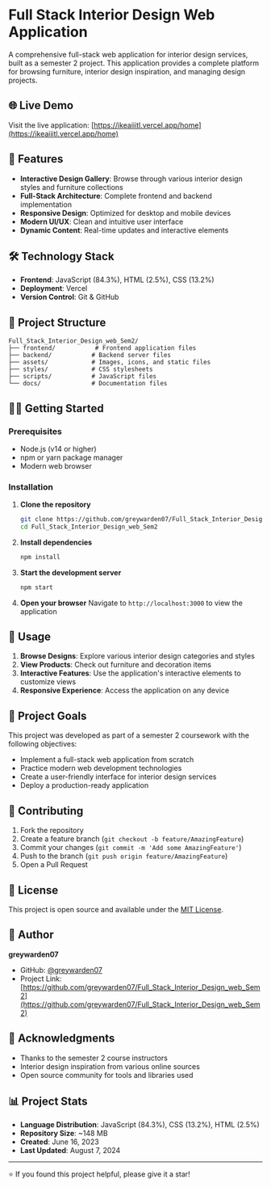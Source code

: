 # Full Stack Interior Design Web Application

A comprehensive full-stack web application for interior design services, built as a semester 2 project. This application provides a complete platform for browsing furniture, interior design inspiration, and managing design projects.

## 🌐 Live Demo

Visit the live application: [https://ikeaiiitl.vercel.app/home](https://ikeaiiitl.vercel.app/home)

## 🚀 Features

- **Interactive Design Gallery**: Browse through various interior design styles and furniture collections
- **Full-Stack Architecture**: Complete frontend and backend implementation
- **Responsive Design**: Optimized for desktop and mobile devices
- **Modern UI/UX**: Clean and intuitive user interface
- **Dynamic Content**: Real-time updates and interactive elements

## 🛠️ Technology Stack

- **Frontend**: JavaScript (84.3%), HTML (2.5%), CSS (13.2%)
- **Deployment**: Vercel
- **Version Control**: Git & GitHub

## 📂 Project Structure

```
Full_Stack_Interior_Design_web_Sem2/
├── frontend/           # Frontend application files
├── backend/           # Backend server files
├── assets/            # Images, icons, and static files
├── styles/            # CSS stylesheets
├── scripts/           # JavaScript files
└── docs/              # Documentation files
```

## 🏃‍♂️ Getting Started

### Prerequisites

- Node.js (v14 or higher)
- npm or yarn package manager
- Modern web browser

### Installation

1. **Clone the repository**
   ```bash
   git clone https://github.com/greywarden07/Full_Stack_Interior_Design_web_Sem2.git
   cd Full_Stack_Interior_Design_web_Sem2
   ```

2. **Install dependencies**
   ```bash
   npm install
   ```

3. **Start the development server**
   ```bash
   npm start
   ```

4. **Open your browser**
   Navigate to `http://localhost:3000` to view the application

## 📱 Usage

1. **Browse Designs**: Explore various interior design categories and styles
2. **View Products**: Check out furniture and decoration items
3. **Interactive Features**: Use the application's interactive elements to customize views
4. **Responsive Experience**: Access the application on any device

## 🎯 Project Goals

This project was developed as part of a semester 2 coursework with the following objectives:

- Implement a full-stack web application from scratch
- Practice modern web development technologies
- Create a user-friendly interface for interior design services
- Deploy a production-ready application

## 🤝 Contributing

1. Fork the repository
2. Create a feature branch (`git checkout -b feature/AmazingFeature`)
3. Commit your changes (`git commit -m 'Add some AmazingFeature'`)
4. Push to the branch (`git push origin feature/AmazingFeature`)
5. Open a Pull Request

## 📄 License

This project is open source and available under the [MIT License](LICENSE).

## 👤 Author

**greywarden07**
- GitHub: [@greywarden07](https://github.com/greywarden07)
- Project Link: [https://github.com/greywarden07/Full_Stack_Interior_Design_web_Sem2](https://github.com/greywarden07/Full_Stack_Interior_Design_web_Sem2)

## 🙏 Acknowledgments

- Thanks to the semester 2 course instructors
- Interior design inspiration from various online sources
- Open source community for tools and libraries used

## 📊 Project Stats

- **Language Distribution**: JavaScript (84.3%), CSS (13.2%), HTML (2.5%)
- **Repository Size**: ~148 MB
- **Created**: June 16, 2023
- **Last Updated**: August 7, 2024

---

⭐ If you found this project helpful, please give it a star!
